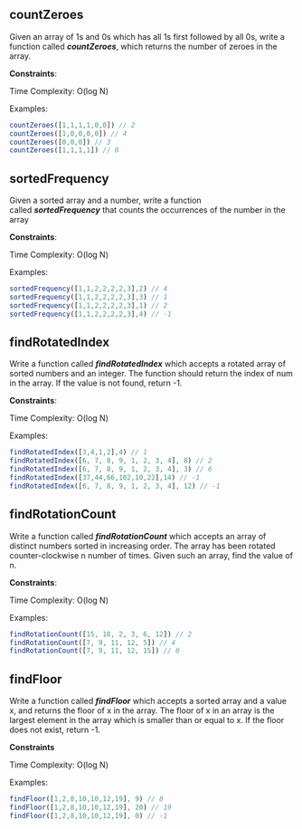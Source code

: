 ## **countZeroes**

Given an array of 1s and 0s which has all 1s first followed by all 0s, write a function called ***countZeroes***, which returns the number of zeroes in the array.

**Constraints**:

Time Complexity: O(log N)

Examples:

```jsx
countZeroes([1,1,1,1,0,0]) // 2
countZeroes([1,0,0,0,0]) // 4
countZeroes([0,0,0]) // 3
countZeroes([1,1,1,1]) // 0
```

## **sortedFrequency**

Given a sorted array and a number, write a function called ***sortedFrequency*** that counts the occurrences of the number in the array

**Constraints**:

Time Complexity: O(log N)

Examples:

```jsx
sortedFrequency([1,1,2,2,2,2,3],2) // 4
sortedFrequency([1,1,2,2,2,2,3],3) // 1
sortedFrequency([1,1,2,2,2,2,3],1) // 2
sortedFrequency([1,1,2,2,2,2,3],4) // -1
```

## **findRotatedIndex**

Write a function called ***findRotatedIndex*** which accepts a rotated array of sorted numbers and an integer. The function should return the index of num in the array. If the value is not found, return -1.

**Constraints**:

Time Complexity: O(log N)

Examples:

```jsx
findRotatedIndex([3,4,1,2],4) // 1
findRotatedIndex([6, 7, 8, 9, 1, 2, 3, 4], 8) // 2
findRotatedIndex([6, 7, 8, 9, 1, 2, 3, 4], 3) // 6
findRotatedIndex([37,44,66,102,10,22],14) // -1
findRotatedIndex([6, 7, 8, 9, 1, 2, 3, 4], 12) // -1
```

## **findRotationCount**

Write a function called ***findRotationCount*** which accepts an array of distinct numbers sorted in increasing order. The array has been rotated counter-clockwise n number of times. Given such an array, find the value of n.

**Constraints**:

Time Complexity: O(log N)

Examples:

```jsx
findRotationCount([15, 18, 2, 3, 6, 12]) // 2
findRotationCount([7, 9, 11, 12, 5]) // 4
findRotationCount([7, 9, 11, 12, 15]) // 0
```

## **findFloor**

Write a function called ***findFloor*** which accepts a sorted array and a value x, and returns the floor of x in the array. The floor of x in an array is the largest element in the array which is smaller than or equal to x. If the floor does not exist, return -1.


**Constraints**

Time Complexity: O(log N)

Examples:

```jsx
findFloor([1,2,8,10,10,12,19], 9) // 8
findFloor([1,2,8,10,10,12,19], 20) // 19
findFloor([1,2,8,10,10,12,19], 0) // -1
```


